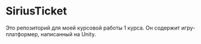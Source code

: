 # SiriusTicket
Это репозиторий для моей курсовой работы 1 курса.
Он содержит игру-платформер, написанный на Unity.
